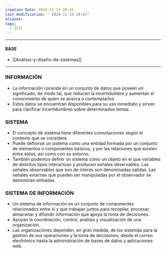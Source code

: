 ```yaml
---
creation Date: 2024-11-13 20:41
last modification: " 2024-11-13 20:41"
aliases: 
tags:
  - ISIL
---
```

___
#### BASE

- [[Análisis-y-diseño-de-sistemas]]
___

### INFORMACIÓN

- La información consiste en un conjunto de datos que poseen un significado, de modo tal, que reducen la incertidumbre y aumentan el conocimiento de quien se acerca a contemplarlos.
- Estos datos se encuentran disponibles para su uso inmediato y sirven para clarificar incertidumbres sobre determinados temas.

### SISTEMA
- El concepto de sistema tiene diferentes connotaciones según el contexto que se considere.
- Puede definirse un sistema como una entidad formada por un conjunto de elementos o componentes básicos, y por las relaciones que existen entre estos, así como con su entorno.
- También podemos definir un sistema como un objeto en el que variables de distintos tipos interactúan y producen señales observables. Las señales observables que son de interés son denominadas salidas. Las señales externas que pueden ser manipuladas por el observador se denominan entradas.

### SISTEMA DE INFORMACIÓN
- Un sistema de información es un conjunto de componentes relacionados entre sí y que trabajan juntos para recopilar, procesar, almacenar y difundir información que apoya la toma de decisiones.
- Apoyan la coordinación, control, análisis y visualización de una organización.
- Las organizaciones dependen, en gran medida, de los sistemas para la gestión de sus operaciones y la toma de decisiones; desde el correo electrónico hasta la administración de bases de datos y aplicaciones web.
